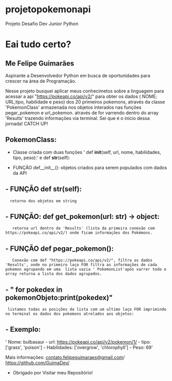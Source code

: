 # projetopokemonapi
Projeto Desafio Dev Junior Python
 
# Eai tudo certo?
 
## Me Felipe Guimarães
 
Aspirante a Desenvolvedor Python em busca de oportunidades para crescer na àrea de Programação.
 
 
Nesse projeto busquei aplicar meus conhecimetos sobre a linguagem para acessar a api "https://pokeapi.co/api/v2/" para obter os dados 
( NOME; URL,tipo, habilidade e peso) dos 20 primeiros pokemons, através da classe 'PokemonClass' armazenada nos objetos interados nas funções pegar_pokemon e 
url_pokemon. através de for varrendo dentro do array 'Results' trazendo informações via terminal. Sei que é o inicio dessa jornada! CATCH UP! 


## PokemonClass:
  - Classe criada com duas funções ' def __init__(self, url, nome, habilidades, tipo, peso):' e def __str__(self):
   
  - FUNÇÃO def__init__(): objetos criados para serem populados com dados da API
   
 ## - FUNÇÃO def __str__(self):
      retorno dos objetos em string
   
## -  FUNÇÃO: def get_pokemon(url: str) -> object:
       retorna url dentro de 'Results' (lista da primeira conexão com https://pokeapi.co/api/v2/) onde ficam informações dos Pokémons.
   
 ## -  FUNÇÃO def pegar_pokemon(): 
       Conexão com def "https://pokeapi.co/api/v2/", filtra os dados 'Results', onde no primeiro laço FOR filtra as informações de cada pokemon agrupando em uma  lista vazia ' PokemonList'após varrer todo o array returna a lista dos dados agrupados.
   
## - " for pokedex in pokemonObjeto:print(pokedex)"
     listamos todas as posições da lista com um ultimo laço FOR imprimindo no terminal os dados dos pokemons atrelados aos objetos:
   
 ##  - Exemplo: 
   ' Nome: bulbasaur - url: https://pokeapi.co/api/v2/pokemon/1/ - tipo:['grass', 'poison'] - Habilidades: ['overgrow', 'chlorophyll'] - Peso: 69'
   
    
   
  Mais informações: contato.felipeguimaraes@gmail.com/ https://github.com/GuimaDev/

- Obrigado por Visitar meu Repositório!
 


